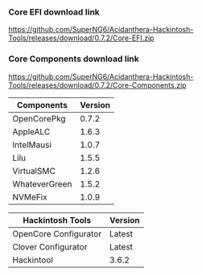 
### Core EFI download link
https://github.com/SuperNG6/Acidanthera-Hackintosh-Tools/releases/download/0.7.2/Core-EFI.zip

### Core Components download link
https://github.com/SuperNG6/Acidanthera-Hackintosh-Tools/releases/download/0.7.2/Core-Components.zip

| Components    | Version               |
| ------------- | --------------------- |
| OpenCorePkg   | 0.7.2    | 
| AppleALC      | 1.6.3       |
| IntelMausi    | 1.0.7     |
| Lilu          | 1.5.5           |
| VirtualSMC    | 1.2.6     |
| WhateverGreen | 1.5.2  |
| NVMeFix       | 1.0.9        |

| Hackintosh Tools      | Version           |
| --------------------- | ----------------- |
| OpenCore Configurator | Latest            | 
| Clover Configurator   | Latest            |
| Hackintool            | 3.6.2 |

